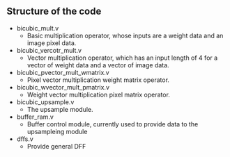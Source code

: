 ## Structure of the code
- bicubic_mult.v
    - Basic multiplication operator, whose inputs are a weight data and an image pixel data.
- bicubic_vercotr_mult.v
    - Vector multiplication operator, which has an input length of 4 for a vector of weight data and a vector of image data.
- bicubic_pvector_mult_wmatrix.v
    - Pixel vector multiplication weight matrix operator.
- bicubic_wvector_mult_pmatrix.v
    - Weight vector multiplication pixel matrix operator.
- bicubic_upsample.v
    - The upsample module.
- buffer_ram.v
    - Buffer control module, currently used to provide data to the upsampleing module
- dffs.v
    - Provide general DFF
